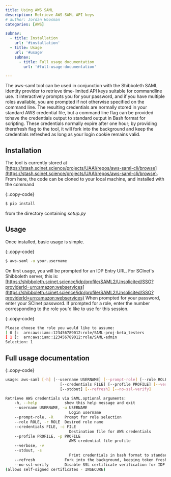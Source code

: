 ```yaml
---
title: Using AWS SAML
description: Retrieve AWS-SAML API keys
# author: Jordan Hoosman
categories: [AWS]

subnav:
  - title: Installation
    url: '#installation'
  - title: Usage
    url: '#usage'
    subnav:
      - title: Full usage documentation
        url: '#full-usage-documentation'

---
```


The aws-saml tool can be used in conjunction with the Shibboleth SAML identity provider to retrieve time-limited API keys suitable for commandline use. It interactively prompts you for your password, and if you have multiple roles available, you are prompted if not otherwise specified on the command line. The resulting credentials are normally stored in your standard AWS credential file, but a command line flag can be provided tohave the credentials output to standard output in Bash format for scripting. These credentials normally expire after one hour; by providing therefresh flag to the tool, it will fork into the background and keep the credentials refreshed as long as your login cookie remains valid.

<!--excerpt-->

## Installation

The tool is currently stored at [https://stash.scinet.science/projects/UAAI/repos/aws-saml-cli/browse](https://stash.scinet.science/projects/UAAI/repos/aws-saml-cli/browse). From here, the code can be cloned to your local machine, and installed with the command 

{:.copy-code}
```bash
$ pip install
```

from the directory containing *setup.py*

## Usage

Once installed, basic usage is simple.

{:.copy-code}
```bash
$ aws-saml -u your.username
```

On first usage, you will be prompted for an IDP Entry URL. For SCInet's Shibboleth server, this is: 
[https://shibboleth.scinet.science/idp/profile/SAML2/Unsolicited/SSO?providerId=urn:amazon:webservices](https://shibboleth.scinet.science/idp/profile/SAML2/Unsolicited/SSO?providerId=urn:amazon:webservices)
When prompted for your password, enter your SCInet password. 
If prompted for a role, enter the number corresponding to the role you'd like to use for this session.

{:.copy-code}
```bash
Please choose the role you would like to assume:
[ 0 ]:  arn:aws:iam::123456789012:role/SAML-proj-beta_testers
[ 1 ]:  arn:aws:iam::123456789012:role/SAML-admin
Selection: 1
```


## Full usage documentation

{:.copy-code}
```bash
usage: aws-saml [-h] [--username USERNAME] [--prompt-role] [--role ROLE]
                        [--credentials FILE] [--profile PROFILE] [--verbose]
                        [--stdout] [--refresh] [--no-ssl-verify]

Retrieve AWS credentials via SAML.optional arguments:
    -h, --help            show this help message and exit  
    --username USERNAME, -u USERNAME
                            Login username  
    --prompt-role, -R     Prompt for role selection  
    --role ROLE, -r ROLE  Desired role name  
    --credentials FILE, -c FILE
                            Destination file for AWS credentials  
    --profile PROFILE, -p PROFILE
                            AWS credential file profile  
    --verbose, -v  
    --stdout, -s          
                            Print credentials in bash format to standard output  
    --refresh             Fork into the background, keeping token fresh  
    --no-ssl-verify       Disable SSL certificate verification for IDP
(allows self-signed certificates - INSECURE)

```